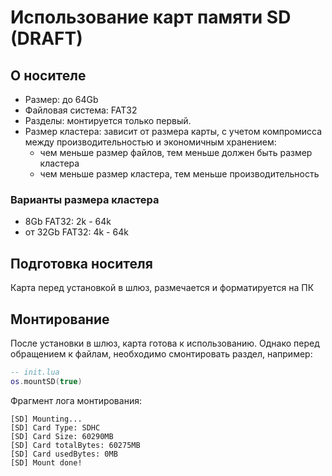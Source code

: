 # Использование карт памяти SD (DRAFT)

## О носителе

- Размер: до 64Gb
- Файловая система: FAT32
- Разделы: монтируется только первый.
- Размер кластера: зависит от размера карты, с учетом компромисса между производительностью и экономичным хранением:
  - чем меньше размер файлов, тем меньше должен быть размер кластера
  - чем меньше размер кластера, тем меньше производительность

### Варианты размера кластера

- 8Gb FAT32: 2k - 64k
- от 32Gb FAT32: 4k - 64k

## Подготовка носителя

Карта перед установкой в шлюз, размечается и форматируется на ПК

## Монтирование

После установки в шлюз, карта готова к использованию. Однако перед обращением к файлам, необходимо смонтировать раздел, например:

```lua
-- init.lua
os.mountSD(true)
```

Фрагмент лога монтирования:

```
[SD] Mounting...
[SD] Card Type: SDHC
[SD] Card Size: 60290MB
[SD] Card totalBytes: 60275MB
[SD] Card usedBytes: 0MB
[SD] Mount done!
```
